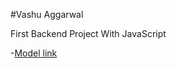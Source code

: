 #Vashu Aggarwal

First Backend Project With JavaScript

-[Model link](https://app.eraser.io/workspace/YtPqZ1VogxGy1jzIDkzj)